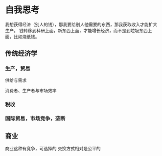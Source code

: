 # 自我思考

我想获得经济（别人的钱），那我要给别人他需要的东西，那我获取收入才能扩大生产。
钱转移到科研上面，新东西上面，才能增长经济，而不是到垃圾东西上面，比如烧纸钱。

## 传统经济学

### 生产，贸易

供给与需求

消费者、生产者与市场效率

### 税收

### 国际贸易，市场竞争，垄断

## 商业

商业这种有竞争，可选择的 交换方式相对是公平的

